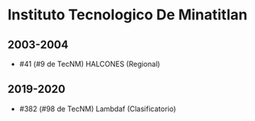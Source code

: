# Instituto Tecnologico De Minatitlan

## 2003-2004

- #41 (#9 de TecNM) HALCONES (Regional)

## 2019-2020

- #382 (#98 de TecNM) Lambdaf (Clasificatorio)


